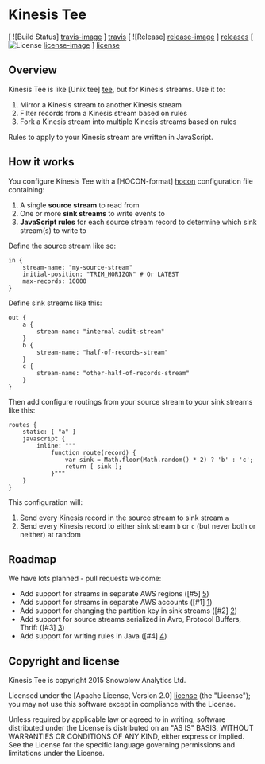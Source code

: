# Kinesis Tee

[ ![Build Status] [travis-image] ] [travis]
[ ![Release] [release-image] ] [releases]
[ ![License] [license-image] ] [license]

## Overview

Kinesis Tee is like [Unix tee] [tee], but for Kinesis streams. Use it to:

1. Mirror a Kinesis stream to another Kinesis stream
2. Filter records from a Kinesis stream based on rules
3. Fork a Kinesis stream into multiple Kinesis streams based on rules

Rules to apply to your Kinesis stream are written in JavaScript.

## How it works

You configure Kinesis Tee with a [HOCON-format] [hocon] configuration file containing:

1. A single **source stream** to read from
2. One or more **sink streams** to write events to
3. **JavaScript rules** for each source stream record to determine which sink stream(s) to write to

Define the source stream like so:

```
in {
	stream-name: "my-source-stream"
	initial-position: "TRIM_HORIZON" # Or LATEST   
	max-records: 10000
}
```

Define sink streams like this:

```
out {
	a {
		stream-name: "internal-audit-stream"
	}
	b {
		stream-name: "half-of-records-stream"
	}
	c {
		stream-name: "other-half-of-records-stream"
	}
}
```

Then add configure routings from your source stream to your sink streams like this:

```
routes {
	static: [ "a" ]
	javascript {
		inline: """
			function route(record) {
				var sink = Math.floor(Math.random() * 2) ? 'b' : 'c';
				return [ sink ];
			}"""
	}
}
```

This configuration will:

1. Send every Kinesis record in the source stream to sink stream `a`
2. Send every Kinesis record to either sink stream `b` or `c` (but never both or neither) at random

## Roadmap

We have lots planned - pull requests welcome:

* Add support for streams in separate AWS regions ([#5] [5])
* Add support for streams in separate AWS accounts ([#1] [1])
* Add support for changing the partition key in sink streams ([#2] [2])
* Add support for source streams serialized in Avro, Protocol Buffers, Thrift ([#3] [3])
* Add support for writing rules in Java ([#4] [4])

## Copyright and license

Kinesis Tee is copyright 2015 Snowplow Analytics Ltd.

Licensed under the [Apache License, Version 2.0] [license] (the "License");
you may not use this software except in compliance with the License.

Unless required by applicable law or agreed to in writing, software
distributed under the License is distributed on an "AS IS" BASIS,
WITHOUT WARRANTIES OR CONDITIONS OF ANY KIND, either express or implied.
See the License for the specific language governing permissions and
limitations under the License.

[travis-image]: https://travis-ci.org/snowplow/kinesis-tee.png?branch=master
[travis]: http://travis-ci.org/snowplow/kinesis-tee

[release-image]: http://img.shields.io/badge/release-0.1.0-blue.svg?style=flat
[releases]: https://github.com/snowplow/kinesis-tee/releases

[license-image]: http://img.shields.io/badge/license-Apache--2-blue.svg?style=flat
[license]: http://www.apache.org/licenses/LICENSE-2.0

[tee]: https://en.wikipedia.org/wiki/Tee_%28command%29
[hocon]: https://github.com/typesafehub/config/blob/master/HOCON.md

[1]: https://github.com/snowplow/kinesis-tee/issues/1
[2]: https://github.com/snowplow/kinesis-tee/issues/2
[3]: https://github.com/snowplow/kinesis-tee/issues/3
[4]: https://github.com/snowplow/kinesis-tee/issues/4
[5]: https://github.com/snowplow/kinesis-tee/issues/5
